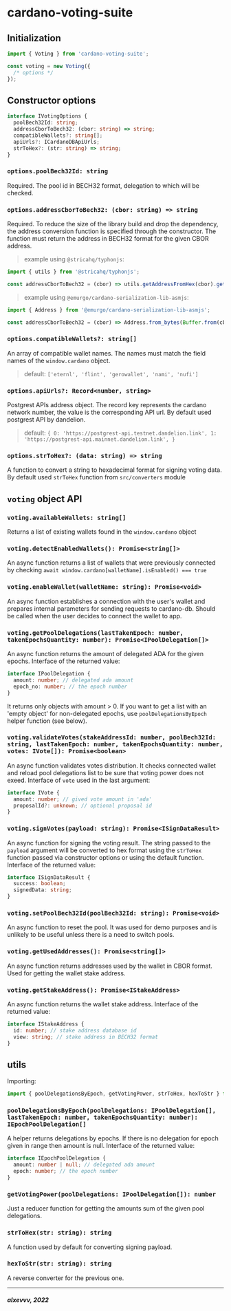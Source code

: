 # cardano-voting-suite

## Initialization

```javascript
import { Voting } from 'cardano-voting-suite';

const voting = new Voting({
  /* options */
});
```

## Constructor options

```typescript
interface IVotingOptions {
  poolBech32Id: string;
  addressCborToBech32: (cbor: string) => string;
  compatibleWallets?: string[];
  apiUrls?: ICardanoDBApiUrls;
  strToHex?: (str: string) => string;
}
```

### `options.poolBech32Id: string`

Required. The pool id in BECH32 format, delegation to which will be checked.

### `options.addressCborToBech32: (cbor: string) => string`

Required. To reduce the size of the library build and drop the dependency, the address conversion function is specified through the constructor. The function must return the address in BECH32 format for the given CBOR address.

> example using `@stricahq/typhonjs`:

```javascript
import { utils } from '@stricahq/typhonjs';

const addressCborToBech32 = (cbor) => utils.getAddressFromHex(cbor).getBech32();
```

> example using `@emurgo/cardano-serialization-lib-asmjs`:

```javascript
import { Address } from '@emurgo/cardano-serialization-lib-asmjs';

const addressCborToBech32 = (cbor) => Address.from_bytes(Buffer.from(cbor, 'hex')).to_bech32();
```

### `options.compatibleWallets?: string[]`

An array of compatible wallet names. The names must match the field names of the `window.cardano` object.

> default: `['eternl', 'flint', 'gerowallet', 'nami', 'nufi']`

### `options.apiUrls?: Record<number, string>`

Postgrest APIs address object. The record key represents the cardano network number, the value is the corresponding API url. By default used postgrest API by dandelion.

> default: `{ 0: 'https://postgrest-api.testnet.dandelion.link', 1: 'https://postgrest-api.mainnet.dandelion.link', }`

### `options.strToHex?: (data: string) => string`

A function to convert a string to hexadecimal format for signing voting data. By default used `strToHex` function from `src/converters` module

## `voting` object API

### `voting.availableWallets: string[]`

Returns a list of existing wallets found in the `window.cardano` object

### `voting.detectEnabledWallets(): Promise<string[]>`

An async function returns a list of wallets that were previously connected by checking `await window.cardano[walletName].isEnabled() === true`

### `voting.enableWallet(walletName: string): Promise<void>`

An async function establishes a connection with the user's wallet and prepares internal parameters for sending requests to cardano-db. Should be called when the user decides to connect the wallet to app.

### `voting.getPoolDelegations(lastTakenEpoch: number, takenEpochsQuantity: number): Promise<IPoolDelegation[]>`

An async function returns the amount of delegated ADA for the given epochs. Interface of the returned value:

```typescript
interface IPoolDelegation {
  amount: number; // delegated ada amount
  epoch_no: number; // the epoch number
}
```

It returns only objects with amount > 0. If you want to get a list with an 'empty object' for non-delegated epochs, use `poolDelegationsByEpoch` helper function (see below).

### `voting.validateVotes(stakeAddressId: number, poolBech32Id: string, lastTakenEpoch: number, takenEpochsQuantity: number, votes: IVote[]): Promise<boolean>`

An async function validates votes distribution. It checks connected wallet and reload pool delegations list to be sure that voting power does not exeed. Interface of `vote` used in the last argument:

```typescript
interface IVote {
  amount: number; // gived vote amount in 'ada'
  proposalId?: unknown; // optional proposal id
}
```

### `voting.signVotes(payload: string): Promise<ISignDataResult>`

An async function for signing the voting result. The string passed to the `payload` argument will be converted to hex format using the `strToHex` function passed via constructor options or using the default function. Interface of the returned value:

```typescript
interface ISignDataResult {
  success: boolean;
  signedData: string;
}
```

### `voting.setPoolBech32Id(poolBech32Id: string): Promise<void>`

An async function to reset the pool. It was used for demo purposes and is unlikely to be useful unless there is a need to switch pools.

### `voting.getUsedAddresses(): Promise<string[]>`

An async function returns addresses used by the wallet in CBOR format. Used for getting the wallet stake address.

### `voting.getStakeAddress(): Promise<IStakeAddress>`

An async function returns the wallet stake address. Interface of the returned value:

```typescript
interface IStakeAddress {
  id: number; // stake address database id
  view: string; // stake address in BECH32 format
}
```

## utils

Importing:

```javascript
import { poolDelegationsByEpoch, getVotingPower, strToHex, hexToStr } from 'cardano-voting-suite';
```

### `poolDelegationsByEpoch(poolDelegations: IPoolDelegation[], lastTakenEpoch: number, takenEpochsQuantity: number): IEpochPoolDelegation[]`

A helper returns delegations by epochs. If there is no delegation for epoch given in range then amount is null. Interface of the returned value:

```typescript
interface IEpochPoolDelegation {
  amount: number | null; // delegated ada amount
  epoch: number; // the epoch number
}
```

### `getVotingPower(poolDelegations: IPoolDelegation[]): number`

Just a reducer function for getting the amounts sum of the given pool delegations.

### `strToHex(str: string): string`

A function used by default for converting signing payload.

### `hexToStr(str: string): string`

A reverse converter for the previous one.

---

##### alxevvv, 2022
